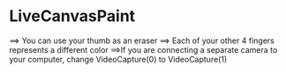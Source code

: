 # LiveCanvasPaint

==> You can use your thumb as an eraser
==> Each of your other 4 fingers represents a different color
==>If you are connecting a separate camera to your computer, change VideoCapture(0) to VideoCapture(1)
